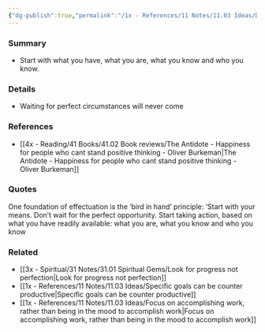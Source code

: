 ```yaml
---
{"dg-publish":true,"permalink":"/1x - References/11 Notes/11.03 Ideas/Dont wait for perfect circumstances, start with what you have now/","title":"Dont wait for perfect circumstances, start with what you have now","noteIcon":"","created":"2023-11-30T19:13:59.000+03:00","updated":"2024-02-14T20:18:33.179+03:00"}
---
```



### Summary
- Start with what you have, what you are, what you know and who you know.

### Details
- Waiting for perfect circumstances will never come

### References
- [[4x - Reading/41 Books/41.02 Book reviews/The Antidote - Happiness for people who cant stand positive thinking - Oliver Burkeman\|The Antidote - Happiness for people who cant stand positive thinking - Oliver Burkeman]]

### Quotes
One foundation of effectuation is the ‘bird in hand’ principle: ‘Start with your means. Don’t wait for the perfect opportunity. Start taking action, based on what you have readily available: what you are, what you know and who you know


### Related
- [[3x - Spiritual/31 Notes/31.01 Spiritual Gems/Look for progress not perfection\|Look for progress not perfection]]
- [[1x - References/11 Notes/11.03 Ideas/Specific goals can be counter productive\|Specific goals can be counter productive]]
- [[1x - References/11 Notes/11.03 Ideas/Focus on accomplishing work, rather than being in the mood to accomplish work\|Focus on accomplishing work, rather than being in the mood to accomplish work]]
